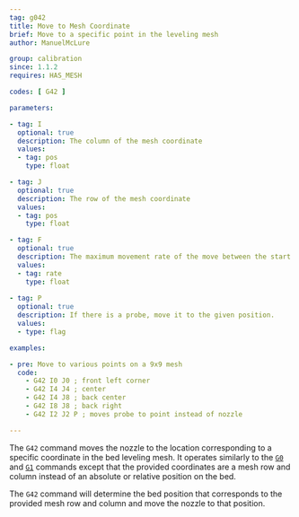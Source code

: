 ```yaml
---
tag: g042
title: Move to Mesh Coordinate
brief: Move to a specific point in the leveling mesh
author: ManuelMcLure

group: calibration
since: 1.1.2
requires: HAS_MESH

codes: [ G42 ]

parameters:

- tag: I
  optional: true
  description: The column of the mesh coordinate
  values:
  - tag: pos
    type: float

- tag: J
  optional: true
  description: The row of the mesh coordinate
  values:
  - tag: pos
    type: float

- tag: F
  optional: true
  description: The maximum movement rate of the move between the start and end point. The feedrate set here applies to subsequent moves that omit this parameter.
  values:
  - tag: rate
    type: float
    
- tag: P
  optional: true
  description: If there is a probe, move it to the given position.
  values:
  - type: flag

examples:

- pre: Move to various points on a 9x9 mesh
  code:
    - G42 I0 J0 ; front left corner
    - G42 I4 J4 ; center
    - G42 I4 J8 ; back center
    - G42 I8 J8 ; back right
    - G42 I2 J2 P ; moves probe to point instead of nozzle

---
```


The `G42` command moves the nozzle to the location corresponding to a specific coordinate in the bed leveling mesh. It operates similarly to the [`G0`](/docs/gcode/G000-G001.html) and [`G1`](/docs/gcode/G000-G001.html) commands except that the provided coordinates are a mesh row and column instead of an absolute or relative position on the bed.

The `G42` command will determine the bed position that corresponds to the provided mesh row and column and move the nozzle to that position.
